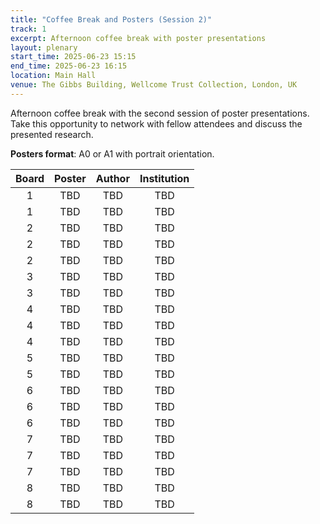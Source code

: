 ```yaml
---
title: "Coffee Break and Posters (Session 2)"
track: 1
excerpt: Afternoon coffee break with poster presentations
layout: plenary
start_time: 2025-06-23 15:15
end_time: 2025-06-23 16:15
location: Main Hall
venue: The Gibbs Building, Wellcome Trust Collection, London, UK
---
```


Afternoon coffee break with the second session of poster presentations. Take this opportunity to network with fellow attendees and discuss the presented research.

**Posters format**: A0 or A1 with portrait orientation.

| Board | Poster | Author | Institution  |
| :----: | :----: | :----: | :----: |
| 1|TBD|TBD|TBD|
| 1|TBD|TBD|TBD|
| 2|TBD|TBD|TBD|
| 2|TBD|TBD|TBD|
| 2|TBD|TBD|TBD|
| 3|TBD|TBD|TBD|
| 3|TBD|TBD|TBD|
| 4|TBD|TBD|TBD|
| 4|TBD|TBD|TBD|
| 4|TBD|TBD|TBD|
| 5|TBD|TBD|TBD|
| 5|TBD|TBD|TBD|
| 6|TBD|TBD|TBD|
| 6|TBD|TBD|TBD|
| 6|TBD|TBD|TBD|
| 7|TBD|TBD|TBD|
| 7|TBD|TBD|TBD|
| 7|TBD|TBD|TBD|
| 8|TBD|TBD|TBD|
| 8|TBD|TBD|TBD|
